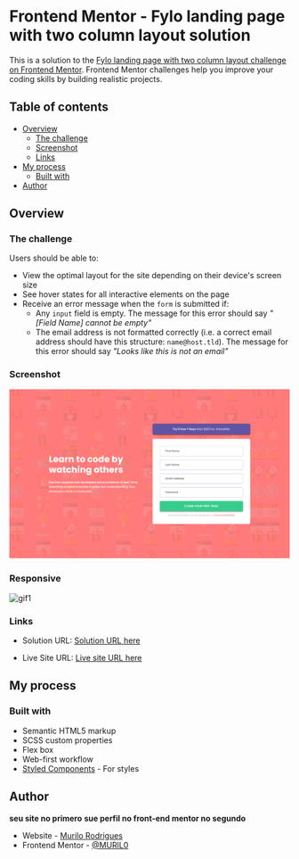 # Frontend Mentor - Fylo landing page with two column layout solution

This is a solution to the [Fylo landing page with two column layout challenge on Frontend Mentor](https://www.frontendmentor.io/challenges/intro-component-with-signup-form-5cf91bd49edda32581d28fd1). Frontend Mentor challenges help you improve your coding skills by building realistic projects.

## Table of contents

- [Overview](#overview)
  - [The challenge](#the-challenge)
  - [Screenshot](#screenshot)
  - [Links](#links)
- [My process](#my-process)
  - [Built with](#built-with)
- [Author](#author)

## Overview

### The challenge

Users should be able to:

- View the optimal layout for the site depending on their device's screen size
- See hover states for all interactive elements on the page
- Receive an error message when the `form` is submitted if:
  - Any `input` field is empty. The message for this error should say *"[Field Name] cannot be empty"*
  - The email address is not formatted correctly (i.e. a correct email address should have this structure: `name@host.tld`). The message for this error should say *"Looks like this is not an email"*

### Screenshot

![img1](./images/login.png)

### Responsive

![gif1](./images/responsive.gif)

### Links

- Solution URL: [Solution URL here](https://github.com/MURlL0/Front-end_Mentor/tree/main/Front-end_mentor-2)

- Live Site URL: [Live site URL here](https://murll0.github.io/Front-end_mentor-2/)

## My process

### Built with

- Semantic HTML5 markup
- SCSS custom properties
- Flex box
- Web-first workflow
- [Styled Components](https://styled-components.com/) - For styles

## Author

**seu site no primero**
**sue perfil no front-end mentor no segundo**

- Website - [Murilo Rodrigues](https://murll0.github.io/Site-Portifolio/)
- Frontend Mentor - [@MURlL0](https://www.frontendmentor.io/profile/MURlL0)
